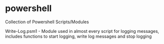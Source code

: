 # powershell
Collection of Powershell Scripts/Modules

Write-Log.psm1 - Module used in almost every script for logging messages, includes functions to start logging, write log messages and stop logging
